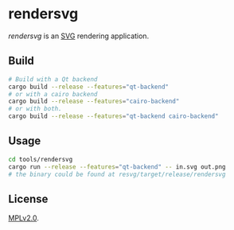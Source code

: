 # rendersvg

*rendersvg* is an [SVG](https://en.wikipedia.org/wiki/Scalable_Vector_Graphics) rendering application.

## Build

```sh
# Build with a Qt backend
cargo build --release --features="qt-backend"
# or with a cairo backend
cargo build --release --features="cairo-backend"
# or with both.
cargo build --release --features="qt-backend cairo-backend"
```

## Usage

```sh
cd tools/rendersvg
cargo run --release --features="qt-backend" -- in.svg out.png
# the binary could be found at resvg/target/release/rendersvg
```

## License

[MPLv2.0](https://www.mozilla.org/en-US/MPL/).

